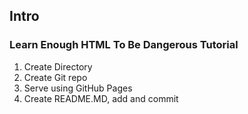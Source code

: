 Intro
-----

### Learn Enough HTML To Be Dangerous Tutorial ###
1. Create Directory
2. Create Git repo
3. Serve using GitHub Pages
4. Create README.MD, add and commit
